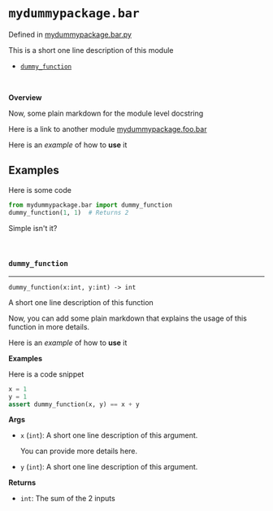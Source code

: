 # `mydummypackage.bar`

Defined in [mydummypackage.bar.py](./../mydummypackage/bar.py)

This is a short one line description of this module

* [`dummy_function`](#`dummy-function`)



<br/>



__Overview__


Now, some plain markdown for the module level docstring

Here is a link to another module [mydummypackage.foo.bar](./foo.bar.md)

Here is an *example* of how to __use__ it

Examples
--------
Here is some code

```python
from mydummypackage.bar import dummy_function
dummy_function(1, 1)  # Returns 2
```

Simple isn't it?




<br/>



<a id="`dummy-function`"></a>
### `dummy_function`

---

`dummy_function(x:int, y:int) -> int`

A short one line description of this function

Now, you can add some plain markdown that explains the usage of
this function in more details.

Here is an *example* of how to __use__ it

__Examples__


Here is a code snippet

```python
x = 1
y = 1
assert dummy_function(x, y) == x + y
```

__Args__


- `x` (`int`): A short one line description of this argument.
	
	You can provide more details here.

- `y` (`int`): A short one line description of this argument.

__Returns__


- `int`: The sum of the 2 inputs
